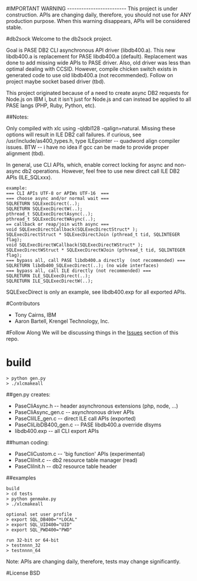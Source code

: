 #IMPORTANT WARNING -------------------------
This project is under construction. APIs are changing daily, therefore, you should not use for ANY production purpose. 
When this warning disappears, APIs will be considered stable.


#db2sock
Welcome to the db2sock project.  

Goal is PASE DB2 CLI asynchronous API driver (libdb400.a).
This new libdb400.a is replacement for PASE libdb400.a (default).
Replacement was done to add missing wide APIs to PASE driver.
Also, old driver was less than optimal dealing with CCSID.
However, compile chicken switch exists in generated code to use old libdb400.a (not recommended).
Follow on project maybe socket based driver (tbd).

This project originated because of a need to create async DB2 requests for Node.js on IBM i, 
but it isn't just for Node.js and can instead be applied to all PASE langs (PHP, Ruby, Python, etc).

##Notes:

Only compiled with xlc using -qldbl128 -qalign=natural. 
Missing these options will result in ILE DB2 call failures.
if curious, see /usr/include/as400_types.h, type ILEpointer -- quadword align compiler issues.
BTW -- i have no idea if gcc can be made to provide proper alignment (tbd).

In general, use CLI APIs, which, enable correct locking for async and non-async db2 operations.
However, feel free to use new direct call ILE DB2 APIs (ILE_SQLxxx). 
```
example:
=== CLI APIs UTF-8 or APIWs UTF-16  ===
=== choose async and/or normal wait === 
SQLRETURN SQLExecDirect(..);
SQLRETURN SQLExecDirectW(..);
pthread_t SQLExecDirectAsync(..);
pthread_t SQLExecDirectWAsync(..);
== callback or reap/join with async ===
void SQLExecDirectCallback(SQLExecDirectStruct* );
SQLExecDirectStruct * SQLExecDirectJoin (pthread_t tid, SQLINTEGER flag);
void SQLExecDirectWCallback(SQLExecDirectWStruct* );
SQLExecDirectWStruct * SQLExecDirectWJoin (pthread_t tid, SQLINTEGER flag);
=== bypass all, call PASE libdb400.a directly  (not recommended) ===
SQLRETURN libdb400_SQLExecDirect(..); (no wide interfaces)
=== bypass all, call ILE directly (not recommended) ===
SQLRETURN ILE_SQLExecDirect(..);
SQLRETURN ILE_SQLExecDirectW(..);
```
SQLExecDirect is only an example,
see libdb400.exp for all exported APIs.


#Contributors
- Tony Cairns, IBM
- Aaron Bartell, Krengel Technology, Inc.

#Follow Along
We will be discussing things in the [Issues](http://bit.ly/db2sock-issues) section of this repo.  

# build
```
> python gen.py
> ./xlcmakeall
```

##gen.py creates: 
- PaseCliAsync.h         -- header asynchronous extensions (php, node, ...)
- PaseCliAsync_gen.c     -- asynchronous driver APIs
- PaseCliILE_gen.c       -- direct ILE call APIs (exported)
- PaseCliLibDB400_gen.c  -- PASE libdb400.a override dlsyms
- libdb400.exp           -- all CLI export APIs

##human coding:
- PaseCliCustom.c        -- 'big function' APIs (experimental)
- PaseCliInit.c          -- db2 resource table manager (read)
- PaseCliInit.h          -- db2 resource table header

##examples
```
build
> cd tests
> python genmake.py
> ./xlcmakeall

optional set user profile
> export SQL_DB400="*LOCAL"
> export SQL_UID400="UID"
> export SQL_PWD400="PWD"

run 32-bit or 64-bit
> testnnnn_32
> testnnnn_64
```
Note: APIs are changing daily, therefore, tests may change significantly.


#License
BSD

